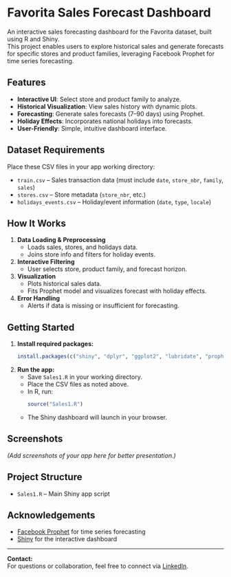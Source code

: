 # Favorita Sales Forecast Dashboard

An interactive sales forecasting dashboard for the Favorita dataset, built using R and Shiny.  
This project enables users to explore historical sales and generate forecasts for specific stores and product families, leveraging Facebook Prophet for time series forecasting.

## Features

- **Interactive UI**: Select store and product family to analyze.
- **Historical Visualization**: View sales history with dynamic plots.
- **Forecasting**: Generate sales forecasts (7–90 days) using Prophet.
- **Holiday Effects**: Incorporates national holidays into forecasts.
- **User-Friendly**: Simple, intuitive dashboard interface.

## Dataset Requirements

Place these CSV files in your app working directory:
- `train.csv` – Sales transaction data (must include `date`, `store_nbr`, `family`, `sales`)
- `stores.csv` – Store metadata (`store_nbr`, etc.)
- `holidays_events.csv` – Holiday/event information (`date`, `type`, `locale`)

## How It Works

1. **Data Loading & Preprocessing**
    - Loads sales, stores, and holidays data.
    - Joins store info and filters for holiday events.
2. **Interactive Filtering**
    - User selects store, product family, and forecast horizon.
3. **Visualization**
    - Plots historical sales data.
    - Fits Prophet model and visualizes forecast with holiday effects.
4. **Error Handling**
    - Alerts if data is missing or insufficient for forecasting.

## Getting Started

1. **Install required packages:**
    ```r
    install.packages(c("shiny", "dplyr", "ggplot2", "lubridate", "prophet", "readr", "data.table"))
    ```
2. **Run the app:**
    - Save `Sales1.R` in your working directory.
    - Place the CSV files as noted above.
    - In R, run:
      ```r
      source("Sales1.R")
      ```
    - The Shiny dashboard will launch in your browser.

## Screenshots

*(Add screenshots of your app here for better presentation.)*

## Project Structure

- `Sales1.R` – Main Shiny app script

## Acknowledgements

- [Facebook Prophet](https://facebook.github.io/prophet/) for time series forecasting
- [Shiny](https://shiny.rstudio.com/) for the interactive dashboard

---

**Contact:**  
For questions or collaboration, feel free to connect via [LinkedIn](YOUR_LINKEDIN_URL).

